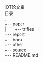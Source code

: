 IOT论文库  
目录  
.  
+-- paper   
|&emsp;&emsp;+-- trifles  
+-- report  
+-- book  
+-- other  
+-- source  
+-- README.md  
